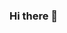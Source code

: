 ### Hi there 👋

<!--
**shikinrusly/shikinrusly** is a ✨ _special_ ✨ repository because its `README.md` (this file) appears on your GitHub profile.

Here are some ideas to get you started:

- 🔭 I’m currently working on Covid19 project
- 🌱 I’m currently learning programming language and data science
- 👯 I’m looking to collaborate on any data science project
- 🤔 I’m looking for help with code
- 💬 Ask me about ...ermm..medical fact?
- 📫 How to reach me: drshikinrusly1@gmail.com
- 😄 Pronouns: She/Her
- ⚡ Fun fact: ___= - =__v
-->
